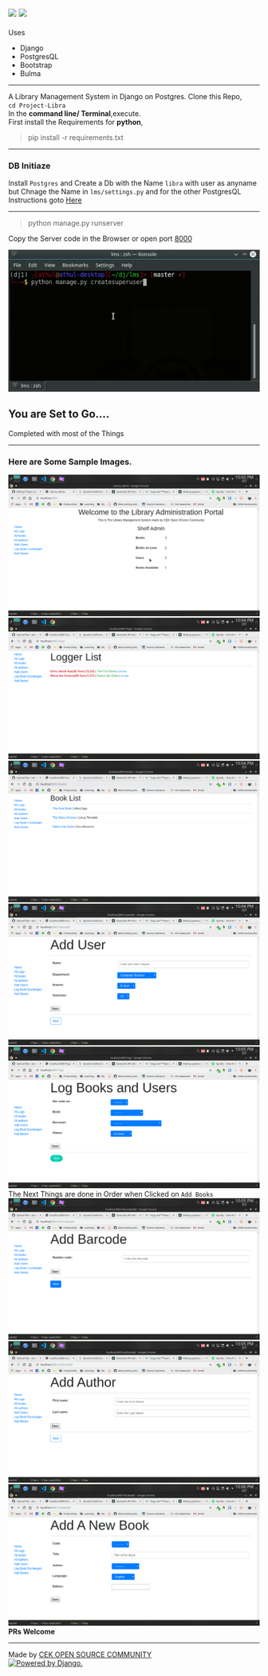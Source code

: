 
![](https://img.shields.io/badge/PRs%20-Welcome-green.svg)
![](https://img.shields.io/badge/Created%20With%20%E2%9D%A4%EF%B8%8F-CEK%20Open%20Source%20Community-green.svg)    
-----
Uses
- Django 
- PostgresQL
- Bootstrap 
- Bulma

---
A Library Management System in Django on Postgres. 
Clone this Repo,  
`cd Project-Libra`   
In the **command line/ Terminal**,execute.   
First install the Requirements for **python**,
>pip install -r requirements.txt 

-----
### DB Initiaze
Install `Postgres` and Create a Db with the Name `libra` with user as anyname but Chnage the Name in `lms/settings.py` and for the other PostgresQL Instructions goto [Here](https://gist.github.com/sirodoht/f598d14e9644e2d3909629a41e3522ad)

----------    
>python manage.py runserver   

Copy the Server code in the Browser   or open port [8000](http://localhost:8000/)

![](/assets/ezgif.com-video-to-gif.gif)   

## You are Set to Go....

Completed with most of the Things

-----
### Here are Some Sample Images.
![Log In Page](/assets/l1.png)
![Logger List Page](/assets/log1.png)
![Books List](/assets/bl.png)
![](/assets/uadd.png)
![](/assets/lbu.png)
The Next Things are done in Order when Clicked on `Add Books`
![](/assets/bco.png)
![](/assets/authoradd.png)
![](/assets/bookadd.png)
__PRs Welcome__

----

Made by [CEK OPEN SOURCE COMMUNITY](https://github.com/cek-open-source-club)    
<a href="http://www.djangoproject.com/"><img src="https://www.djangoproject.com/m/img/badges/djangopowered126x54.gif" border="0" alt="Powered by Django." title="Powered by Django." /></a>   

